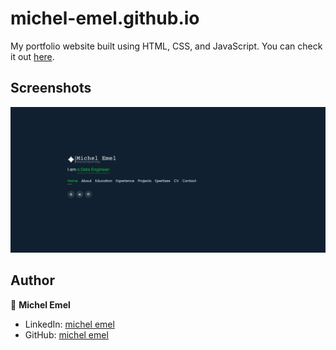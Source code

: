 # michel-emel.github.io

My portfolio website built using HTML, CSS, and JavaScript. You can check it out [here](https://arasgungore.github.io).



## Screenshots

<p float="center">
    <img src="https://github.com/michel-emel/portfolio/blob/main/Screenshots/first-page.png" width="800">
</p>



## Author

👤 **Michel Emel**

* LinkedIn: [michel emel](https://www.linkedin.com/in/michel-emel)
* GitHub: [michel emel](https://github.com/michel-emel)
